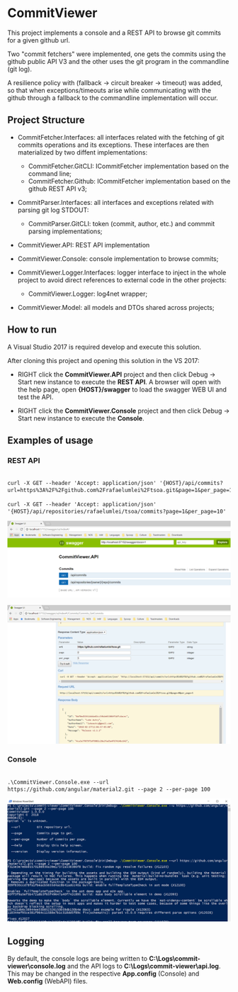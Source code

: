 # CommitViewer

This project implements a console and a REST API to browse git commits for a given github url. 

Two "commit fetchers" were implemented, one gets the commits using the github public API V3 and the other uses the git 
program in the commandline (git log).

A resilience policy with (fallback -> circuit breaker -> timeout) was added, so that when exceptions/timeouts arise while
communicating with the github through a fallback to the commandline implementation will occur.

## Project Structure

* CommitFetcher.Interfaces: all interfaces related with the fetching of git commits operations and its exceptions. 
These interfaces are then materialized by two diffent implementations:
  * CommitFetcher.GitCLI: ICommitFetcher implementation based on the command line;
  * CommitFetcher.Github: ICommitFetcher implementation based on the github REST API v3;

* CommitParser.Interfaces: all interfaces and exceptions related with parsing git log STDOUT:
  * CommitParser.GitCLI: token (commit, author, etc.) and commmit parsing implementations;

* CommitViewer.API: REST API implementation 
* CommitViewer.Console: console implementation to browse commits;
* CommitViewer.Logger.Interfaces: logger interface to inject in the whole project to avoid direct references to external code in the other projects: 
  * CommitViewer.Logger: log4net wrapper;
* CommitViewer.Model: all models and DTOs shared across projects;


## How to run 

A Visual Studio 2017 is required develop and execute this solution. 

After cloning this project and opening this solution in the VS 2017:

*  RIGHT click the  **CommitViewer.API** project and then click Debug -> Start new instance to execute the **REST API**. 
A browser will open with the help page, open **{HOST}/swagger** to load the swagger WEB UI and test the API.


*  RIGHT click the  **CommitViewer.Console** project and then click Debug -> Start new instance to execute the **Console**. 

## Examples of usage

### REST API

```

curl -X GET --header 'Accept: application/json' '{HOST}/api/commits?url=https%3A%2F%2Fgithub.com%2Frafaelumlei%2Ftsoa.git&page=1&per_page=10'

curl -X GET --header 'Accept: application/json' '{HOST}/api/repositories/rafaelumlei/tsoa/commits?page=1&per_page=10'

```

![SwaggerAPIs](https://github.com/rafaelumlei/commit-viewer/blob/master/assets/swagger.png)

![SwaggerSample](https://github.com/rafaelumlei/commit-viewer/blob/master/assets/swagger_sample.png)

### Console 
```

.\CommitViewer.Console.exe --url https://github.com/angular/material2.git --page 2 --per-page 100

```

![ConsoleSample](https://github.com/rafaelumlei/commit-viewer/blob/master/assets/console_sample.PNG)

## Logging 

By default, the console logs are being written to **C:\Logs\commit-viewer\console.log** and the API logs to **C:\Logs\commit-viewer\api.log**. This may be changed in the respective **App.config** (Console) and **Web.config** (WebAPI) files.

